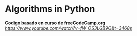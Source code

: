 # Algorithms in Python

**Codigo basado en curso de freeCodeCamp.org**
_https://www.youtube.com/watch?v=fW_OS3LGB9Q&t=3468s_
